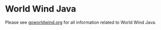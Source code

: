 # World Wind Java #

Please see [goworldwind.org](http://goworldwind.org) for all information related to World Wind Java.
